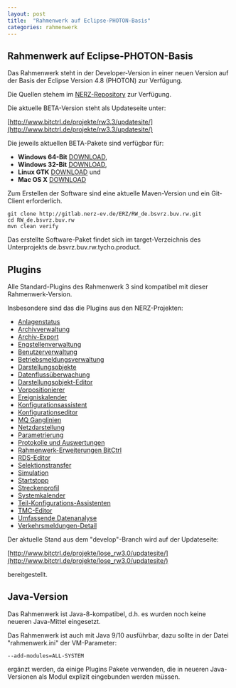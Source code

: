 ```yaml
---
layout: post
title:  "Rahmenwerk auf Eclipse-PHOTON-Basis"
categories: rahmenwerk
---
```


## Rahmenwerk auf Eclipse-PHOTON-Basis

Das Rahmenwerk steht in der Developer-Version in einer neuen Version auf der Basis der Eclipse Version 4.8 (PHOTON) zur Verfügung.

Die Quellen stehem im [NERZ-Repository](https://gitlab.nerz-ev.de/ERZ/RW_de.bsvrz.buv.rw) zur Verfügung.

Die aktuelle BETA-Version steht als Updateseite unter:

[http://www.bitctrl.de/projekte/rw3.3/updatesite/](http://www.bitctrl.de/projekte/rw3.3/updatesite/)

Die jeweils aktuellen BETA-Pakete sind verfügbar für:

- **Windows 64-Bit** [DOWNLOAD](http://www.bitctrl.de/projekte/rw3.3/products/de.bsvrz.buv.rw-win32.win32.x86_64.zip),
- **Windows 32-Bit** [DOWNLOAD](http://www.bitctrl.de/projekte/rw3.3/products/de.bsvrz.buv.rw-win32.win32.x86.zip),
- **Linux GTK** [DOWNLOAD](http://www.bitctrl.de/projekte/rw3.3/products/de.bsvrz.buv.rw-linux.gtk.x86_64.tar.gz) und
- **Mac OS X** [DOWNLOAD](http://www.bitctrl.de/projekte/rw3.3/products/de.bsvrz.buv.rw-macosx.cocoa.x86_64.tar.gz)

Zum Erstellen der Software sind eine aktuelle Maven-Version und ein Git-Client erforderlich.

````
git clone http://gitlab.nerz-ev.de/ERZ/RW_de.bsvrz.buv.rw.git
cd RW_de.bsvrz.buv.rw
mvn clean verify
````

Das erstellte Software-Paket findet sich im target-Verzeichnis des Unterprojekts de.bsvrz.buv.rw.tycho.product. 


## Plugins

Alle Standard-Plugins des Rahmenwerk 3 sind kompatibel mit dieser
Rahmenwerk-Version.

Insbesondere sind das die Plugins aus den NERZ-Projekten:

- [Anlagenstatus](https://gitlab.nerz-ev.de/ERZ/RW_de.bsvrz.buv.plugin.anlagenstatus)
- [Archivverwaltung](https://gitlab.nerz-ev.de/ERZ/RW_de.bsvrz.buv.plugin.ars)
- [Archiv-Export](https://gitlab.nerz-ev.de/ERZ/RW_de.bsvrz.buv.plugin.ars.export)
- [Engstellenverwaltung](https://gitlab.nerz-ev.de/ERZ/RW_de.bsvrz.buv.plugin.baueditor)
- [Benutzerverwaltung](https://gitlab.nerz-ev.de/ERZ/RW_de.bsvrz.buv.plugin.benutzervew)
- [Betriebsmeldungsverwaltung](https://gitlab.nerz-ev.de/ERZ/RW_de.bsvrz.buv.plugin.bmvew)
- [Darstellungsobjekte](https://gitlab.nerz-ev.de/ERZ/RW_de.bsvrz.buv.plugin.dobj)
- [Datenflussüberwachung](https://gitlab.nerz-ev.de/ERZ/RW_de.bsvrz.buv.plugin.dafluss)
- [Darstellungsobjekt-Editor](https://gitlab.nerz-ev.de/ERZ/RW_de.bsvrz.buv.plugin.doeditor)
- [Vorpositionierer](https://gitlab.nerz-ev.de/ERZ/RW_de.bsvrz.buv.plugin.dopositionierer)
- [Ereigniskalender](https://gitlab.nerz-ev.de/ERZ/RW_de.bsvrz.buv.plugin.ereigniskal)
- [Konfigurationsassistent](https://gitlab.nerz-ev.de/ERZ/RW_de.bsvrz.buv.plugin.konfigass)
- [Konfigurationseditor](https://gitlab.nerz-ev.de/ERZ/RW_de.bsvrz.buv.plugin.konfigeditor)
- [MQ Ganglinien](https://gitlab.nerz-ev.de/ERZ/RW_de.bsvrz.buv.plugin.mq.ganglinien)
- [Netzdarstellung](https://gitlab.nerz-ev.de/ERZ/RW_de.bsvrz.buv.plugin.netz)
- [Parametrierung](https://gitlab.nerz-ev.de/ERZ/RW_de.bsvrz.buv.plugin.param)
- [Protokolle und Auswertungen](https://gitlab.nerz-ev.de/ERZ/RW_de.bsvrz.buv.plugin.pua)
- [Rahmenwerk-Erweiterungen BitCtrl](https://gitlab.nerz-ev.de/ERZ/RW_de.bsvrz.buv.plugin.rw.bitctrl)
- [RDS-Editor](https://gitlab.nerz-ev.de/ERZ/RW_de.bsvrz.buv.plugin.rdseditor)
- [Selektionstransfer](https://gitlab.nerz-ev.de/ERZ/RW_de.bsvrz.buv.plugin.selektion)
- [Simulation](https://gitlab.nerz-ev.de/ERZ/RW_de.bsvrz.buv.plugin.sim)
- [Startstopp](https://gitlab.nerz-ev.de/ERZ/RW_de.bsvrz.buv.plugin.startstopp)
- [Streckenprofil](https://gitlab.nerz-ev.de/ERZ/RW_de.bsvrz.buv.plugin.streckenprofil)
- [Systemkalender](https://gitlab.nerz-ev.de/ERZ/RW_de.bsvrz.buv.plugin.syskal)
- [Teil-Konfigurations-Assistenten](https://gitlab.nerz-ev.de/ERZ/RW_de.bsvrz.buv.plugin.tka)
- [TMC-Editor](https://gitlab.nerz-ev.de/ERZ/RW_de.bsvrz.buv.plugin.tmceditor)
- [Umfassende Datenanalyse](https://gitlab.nerz-ev.de/ERZ/RW_de.bsvrz.buv.plugin.uda)
- [Verkehrsmeldungen-Detail](https://gitlab.nerz-ev.de/ERZ/RW_de.bsvrz.buv.plugin.verkehrsmeldung.detail)

Der aktuelle Stand aus dem "develop"-Branch wird auf der Updateseite:

[http://www.bitctrl.de/projekte/lose_rw3.0/updatesite/](http://www.bitctrl.de/projekte/lose_rw3.0/updatesite/)

bereitgestellt.

## Java-Version

Das Rahmenwerk ist Java-8-kompatibel, d.h. es wurden noch keine neueren Java-Mittel eingesetzt.

Das Rahmenwerk ist auch mit Java 9/10 ausführbar, dazu sollte in der Datei "rahmenwerk.ini" der VM-Parameter:

````
--add-modules=ALL-SYSTEM
````

ergänzt werden, da einige Plugins Pakete verwenden, die in neueren Java-Versionen als Modul explizit eingebunden werden müssen.
